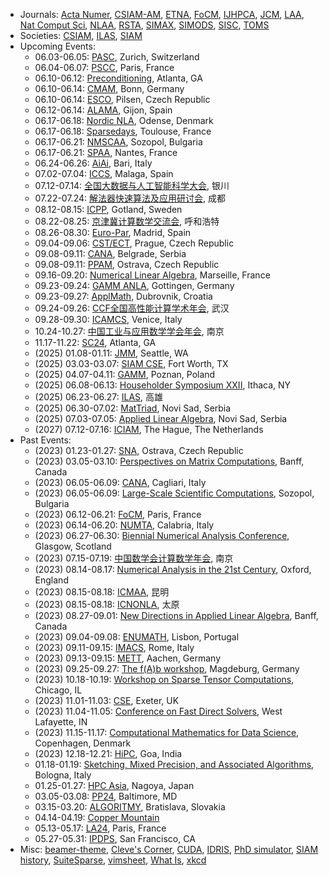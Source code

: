 <!--
# Qinmeng Zou

I'm an associate professor in the [School of Science](https://science.bupt.edu.cn) at [Beijing University of Posts and Telecommunications (BUPT)](https://www.bupt.edu.cn). My research focuses on numerical linear algebra and high performance computing. I obtained my PhD in Applied Mathematics from [Université Paris-Saclay](https://www.universite-paris-saclay.fr) in 2019.
-->

<!--
[[Google Scholar](https://scholar.google.com/citations?user=C907JC8AAAAJ&hl=en)][[ORCID](https://orcid.org/0000-0001-7752-8100)]
-->

<!--
## CV

* Jan 2023 - present: Associate Professor, School of Science, BUPT, China
* Aug 2020 - Dec 2022: Assistant Professor, School of Science, BUPT, China
* Jun 2019 - Aug 2020: Research Engineer, Laboratoire MICS, Université Paris-Saclay, France
* Feb 2016 - Jun 2019: PhD Student, Laboratoire MICS, Université Paris-Saclay, France

## Publications

* Qinmeng Zou, [A flexible block classical Gram-Schmidt skeleton with reorthogonalization](https://doi.org/10.1002/nla.2491), Numerical Linear Algebra with Applications, e2491, 2023.
* Qinmeng Zou, [GMRES algorithms over 35 years](https://doi.org/10.1016/j.amc.2023.127869), Applied Mathematics and Computation, 445:127869, 2023.
* Qinmeng Zou and Frédéric Magoulès, [Delayed gradient methods for symmetric and positive definite linear systems](https://doi.org/10.1137/20M1321140), SIAM Review, 64(3):517-553, 2022.
* Guillaume Gbikpi-Benissan, Qinmeng Zou, and Frédéric Magoulès, [Asynchronous iterations of HSS method for non-Hermitian linear systems](https://doi.org/10.1080/00207160.2021.1952572), International Journal of Computer Mathematics, 99(6):1105-1123, 2022.
* Frédéric Magoulès and Qinmeng Zou, [Asynchronous time-parallel method based on Laplace transform](https://doi.org/10.1080/00207160.2020.1737029), International Journal of Computer Mathematics, 98(1):179-194, 2021.
* Qinmeng Zou and Frédéric Magoulès, [Fast gradient methods with alignment for symmetric linear systems without using Cauchy step](https://doi.org/10.1016/j.cam.2020.113033), Journal of Computational and Applied Mathematics, 381:113033, 2021.
* Qinmeng Zou and Frédéric Magoulès, [Reducing the effect of global synchronization in delayed gradient methods for symmetric linear systems](https://doi.org/10.1016/j.advengsoft.2020.102837), Advances in Engineering Software, 147:102837, 2020.
* Qinmeng Zou and Frédéric Magoulès, [Parameter estimation in the Hermitian and skew-Hermitian splitting method using gradient iterations](https://doi.org/10.1002/nla.2304), Numerical Linear Algebra with Applications, 27(4):e2304, 2020.
* Frédéric Magoulès, Guillaume Gbikpi-Benissan, and Qinmeng Zou, [Asynchronous iterations of Parareal algorithm for option pricing models](https://doi.org/10.3390/math6040045), Mathematics, 6(4):1-18, 2018.

## Teaching

* Numerical Solution of Differential Equations - Spring 2023, Spring 2022
* Calculus I - Fall 2022, Fall 2021, Fall 2020
* Practice of Computational Science - Fall 2022, Fall 2021
* Linear Algebra - Fall 2020

## Links

-->

* Journals: [Acta Numer](https://www.cambridge.org/core/journals/acta-numerica), [CSIAM-AM](https://www.global-sci.org/csiam-am), [ETNA](https://etna.math.kent.edu), [FoCM](https://link.springer.com/journal/10208), [IJHPCA](https://journals.sagepub.com/home/HPC), [JCM](https://www.global-sci.org/jcm), [LAA](https://www.sciencedirect.com/journal/linear-algebra-and-its-applications), [Nat Comput Sci](https://www.nature.com/natcomputsci), [NLAA](https://onlinelibrary.wiley.com/journal/10991506), [RSTA](https://royalsocietypublishing.org/journal/rsta), [SIMAX](https://epubs.siam.org/journal/sjmael), [SIMODS](https://epubs.siam.org/journal/sjmdaq), [SISC](https://epubs.siam.org/journal/sjoce3), [TOMS](https://dl.acm.org/journal/toms)
* Societies: [CSIAM](http://csiam.org.cn), [ILAS](https://ilasic.org), [SIAM](https://www.siam.org)
* Upcoming Events:
	- 06.03-06.05: [PASC](https://pasc24.pasc-conference.org), Zurich, Switzerland
	- 06.04-06.07: [PSCC](https://pscc2024.fr), Paris, France
	- 06.10-06.12: [Preconditioning](https://www.math.emory.edu/~yxi26/Precond24/), Atlanta, GA
	- 06.10-06.14: [CMAM](https://ins.uni-bonn.de/group/gedicke/page/cmam-10), Bonn, Germany
	- 06.10-06.14: [ESCO](https://www.esco2024.femhub.com), Pilsen, Czech Republic
	- 06.12-06.14: [ALAMA](https://www.unioviedo.es/alama2024/), Gijon, Spain
	- 06.17-06.18: [Nordic NLA](http://nordic-nla.eu), Odense, Denmark
	- 06.17-06.18: [Sparsedays](https://sparsedays.cerfacs.fr/), Toulouse, France
	- 06.17-06.21: [NMSCAA](https://parallel.bas.bg/Conferences/nmscaa24/), Sozopol, Bulgaria
	- 06.17-06.21: [SPAA](https://spaa.acm.org), Nantes, France
	- 06.24-06.26: [AiAi](https://ai2workshop.uniba.it/), Bari, Italy
	- 07.02-07.04: [ICCS](https://www.iccs-meeting.org/iccs2024/), Malaga, Spain
	- 07.12-07.14: [全国大数据与人工智能科学大会](https://csiam-bdai2024.casconf.cn), 银川
	- 07.22-07.24: [解法器快速算法及应用研讨会](https://www.solver-conference.cn), 成都
	- 08.12-08.15: [ICPP](https://icpp2024.org), Gotland, Sweden
	- 08.22-08.25: [京津冀计算数学交流会](https://math.imu.edu.cn/info/1032/2102.htm), 呼和浩特
	- 08.26-08.30: [Euro-Par](https://2024.euro-par.org), Madrid, Spain
	- 09.04-09.06: [CST/ECT](https://www.civil-comp.info/diary/), Prague, Czech Republic
	- 09.08-09.11: [CANA](https://2024.fedcsis.org/thematic/cana), Belgrade, Serbia
	- 09.08-09.11: [PPAM](https://ppam.edu.pl), Ostrava, Czech Republic
	- 09.16-09.20: [Numerical Linear Algebra](https://conferences.cirm-math.fr/3064.html), Marseille, France
	- 09.23-09.24: [GAMM ANLA](https://www.uni-goettingen.de/en/687071.html), Gottingen, Germany
	- 09.23-09.27: [ApplMath](https://applmath.math.pmf.unizg.hr/2024/), Dubrovnik, Croatia
	- 09.24-09.26: [CCF全国高性能计算学术年会](https://www.ccf.org.cn/Activities/Event_calendar/zw/2024-05-06/821031.shtml), 武汉
	- 09.28-09.30: [ICAMCS](http://www.icamcs.co), Venice, Italy
	- 10.24-10.27: [中国工业与应用数学学会年会](https://meeting.csiam.org.cn/), 南京
	- 11.17-11.22: [SC24](https://sc24.supercomputing.org), Atlanta, GA
	- (2025) 01.08-01.11: [JMM](https://www.jointmathematicsmeetings.org), Seattle, WA
   - (2025) 03.03-03.07: [SIAM CSE](https://www.siam.org/conferences/cm/conference/cse25), Fort Worth, TX
   - (2025) 04.07-04.11: [GAMM](https://jahrestagung.gamm-ev.de/annual-meeting-2025/), Poznan, Poland
	- (2025) 06.08-06.13: [Householder Symposium XXII](https://householder-symposium.github.io), Ithaca, NY
	- (2025) 06.23-06.27: [ILAS](https://ilas2025.tw), 高雄
	- (2025) 06.30-07.02: [MatTriad](https://mattriad2025.pmf.uns.ac.rs), Novi Sad, Serbia
	- (2025) 07.03-07.05: [Applied Linear Algebra](https://ala2025.pmf.uns.ac.rs), Novi Sad, Serbia
	- (2027) 07.12-07.16: [ICIAM](https://iciam2027.org), The Hague, The Netherlands
* Past Events:
   - (2023) 01.23-01.27: [SNA](https://www.ugn.cas.cz/event/2023/sna/), Ostrava, Czech Republic
   - (2023) 03.05-03.10: [Perspectives on Matrix Computations](https://www.birs.ca/events/2023/5-day-workshops/23w5108), Banff, Canada
	- (2023) 06.05-06.09: [CANA](https://bugs.unica.it/cana23/), Cagliari, Italy
	- (2023) 06.05-06.09: [Large-Scale Scientific Computations](https://parallel.bas.bg/Conferences/SciCom23/), Sozopol, Bulgaria
	- (2023) 06.12-06.21: [FoCM](https://focm2023.org), Paris, France
	- (2023) 06.14-06.20: [NUMTA](https://www.numta.org), Calabria, Italy
	- (2023) 06.27-06.30: [Biennial Numerical Analysis Conference](https://numericalanalysisconference.org.uk), Glasgow, Scotland
	- (2023) 07.15-07.19: [中国数学会计算数学年会](http://www.cscm2021.com), 南京
	- (2023) 08.14-08.17: [Numerical Analysis in the 21st Century](https://21stcenturyna.github.io), Oxford, England
	- (2023) 08.15-08.18: [ICMAA](https://icmaa2023.scimeeting.cn/), 昆明
	- (2023) 08.15-08.18: [ICNONLA](http://lsec.cc.ac.cn/~icnonla23/), 太原
	- (2023) 08.27-09.01: [New Directions in Applied Linear Algebra](http://www.birs.ca/events/2023/5-day-workshops/23w5004), Banff, Canada
	- (2023) 09.04-09.08: [ENUMATH](https://enumath2023.com), Lisbon, Portugal
	- (2023) 09.11-09.15: [IMACS](https://www.imacs2023.eu/), Rome, Italy
	- (2023) 09.13-09.15: [METT](https://www.igpm.rwth-aachen.de/workshop/mett2023), Aachen, Germany
	- (2023) 09.25-09.27: [The f(A)b workshop](https://indico3.mpi-magdeburg.mpg.de/event/30/), Magdeburg, Germany
	- (2023) 10.18-10.19: [Workshop on Sparse Tensor Computations](https://solomonik.cs.illinois.edu/tensor_workshop/), Chicago, IL
	- (2023) 11.01-11.03: [CSE](https://hpcn.exeter.ac.uk/cse2023/), Exeter, UK
	- (2023) 11.04-11.05: [Conference on Fast Direct Solvers](https://www.math.purdue.edu/~xiaj/FastSolvers2023/), West Lafayette, IN
	- (2023) 11.15-11.17: [Computational Mathematics for Data Science](https://cmds.compute.dtu.dk), Copenhagen, Denmark
	- (2023) 12.18-12.21: [HiPC](https://hipc.org), Goa, India
	- 01.18-01.19: [Sketching, Mixed Precision, and Associated Algorithms](https://eventi.unibo.it/workshop-sketching-mixedprecision-bologna-2023), Bologna, Italy
	- 01.25-01.27: [HPC Asia](https://sighpc.ipsj.or.jp/HPCAsia2024/), Nagoya, Japan
	- 03.05-03.08: [PP24](https://www.siam.org/conferences/cm/conference/pp24), Baltimore, MD
   - 03.15-03.20: [ALGORITMY](https://www.math.sk/alg2024/), Bratislava, Slovakia
   - 04.14-04.19: [Copper Mountain](https://grandmaster.colorado.edu/copper/)
	- 05.13-05.17: [LA24](https://www.siam.org/conferences/cm/conference/la24), Paris, France
	- 05.27-05.31: [IPDPS](http://www.ipdps.org), San Francisco, CA
* Misc: [beamer-theme](https://hartwork.org/beamer-theme-matrix/), [Cleve's Corner](https://blogs.mathworks.com/cleve/), [CUDA](https://docs.nvidia.com/cuda/), [IDRIS](http://www.idris.fr/formations/supports_de_cours.html), [PhD simulator](https://research.wmz.ninja/projects/phd/index.html), [SIAM history](http://history.siam.org), [SuiteSparse](https://sparse.tamu.edu), [vimsheet](https://vimsheet.com), [What Is](https://nhigham.com/index-of-what-is-articles/), [xkcd](https://xkcd.com)